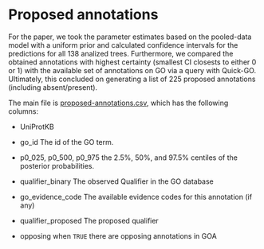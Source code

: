 # Proposed annotations

For the paper, we took the parameter estimates based on the pooled-data model
with a uniform prior and calculated confidence intervals for the predictions
for all 138 analized trees. Furthermore, we compared the obtained annotations
with highest certainty (smallest CI closests to either 0 or 1) with the
available set of annotations on GO via a query with Quick-GO. Ultimately, this
concluded on generating a list of 225 proposed annotations (including absent/present).

The main file is [proposed-annotations.csv](proposed-annotations.csv), which has the following columns:

- UniProtKB

- go_id The id of the GO term.

- p0_025, p0_500, p0_975 the 2.5%, 50%, and 97.5% centiles of the posterior probabilities.

- qualifier_binary The observed Qualifier in the GO database

- go_evidence_code The available evidence codes for this annotation (if any)

- qualifier_proposed The proposed qualifier

- opposing when `TRUE` there are opposing annotations in GOA

